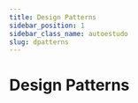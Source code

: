 ```yaml
---
title: Design Patterns
sidebar_position: 1
sidebar_class_name: autoestudo
slug: dpatterns
---
```


# Design Patterns
